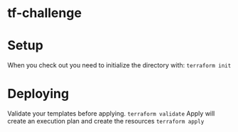 # tf-challenge

# Setup

When you check out you need to initialize the directory with: `terraform init`

# Deploying

Validate your templates before applying.
`terraform validate`
Apply will create an execution plan and create the resources
`terraform apply`
